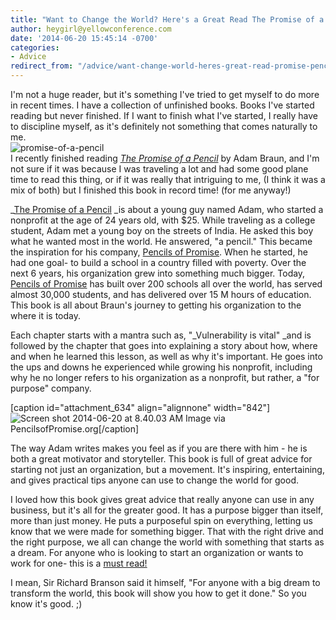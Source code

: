 ```yaml
---
title: "Want to Change the World? Here's a Great Read The Promise of a Pencil"
author: heygirl@yellowconference.com
date: '2014-06-20 15:45:14 -0700'
categories:
- Advice
redirect_from: "/advice/want-change-world-heres-great-read-promise-pencil/"
---
```


I'm not a huge reader, but it's something I've tried to get myself to do more in recent times. I have a collection of unfinished books. Books I've started reading but never finished. If I want to finish what I've started, I really have to discipline myself, as it's definitely not something that comes naturally to me.  
![promise-of-a-pencil](http://yellowconference.com/wp-content/uploads/2014/06/promise-of-a-pencil.jpg)  
I recently finished reading [_The Promise of a Pencil_](http://www.amazon.com/Promise-Pencil-Ordinary-Person-Extraordinary/dp/1476730628/ref=sr_1_1?s=books&ie=UTF8&qid=1403278338&sr=1-1&keywords=promise+of+a+pencil) by Adam Braun, and I'm not sure if it was because I was traveling a lot and had some good plane time to read this thing, or if it was really that intriguing to me, (I think it was a mix of both) but I finished this book in record time! (for me anyway!)

_[The Promise of a Pencil](http://www.amazon.com/Promise-Pencil-Ordinary-Person-Extraordinary/dp/1476730628/ref=sr_1_1?s=books&ie=UTF8&qid=1403278338&sr=1-1&keywords=promise+of+a+pencil) _is about a young guy named Adam, who started a nonprofit at the age of 24 years old, with $25\. While traveling as a college student, Adam met a young boy on the streets of India. He asked this boy what he wanted most in the world. He answered, "a pencil." This became the inspiration for his company, [Pencils of Promise](http://pencilsofpromise.org/). When he started, he had one goal- to build a school in a country filled with poverty. Over the next 6 years, his organization grew into something much bigger. Today, [Pencils of Promise](http://pencilsofpromise.org/) has built over 200 schools all over the world, has served almost 30,000 students, and has delivered over 15 M hours of education. This book is all about Braun's journey to getting his organization to the where it is today.

Each chapter starts with a mantra such as, "_Vulnerability is vital" _and is followed by the chapter that goes into explaining a story about how, where and when he learned this lesson, as well as why it's important. He goes into the ups and downs he experienced while growing his nonprofit, including why he no longer refers to his organization as a nonprofit, but rather, a "for purpose" company.

[caption id="attachment_634" align="alignnone" width="842"]![Screen shot 2014-06-20 at 8.40.03 AM](http://yellowconference.com/wp-content/uploads/2014/06/Screen-shot-2014-06-20-at-8.40.03-AM.png) Image via PencilsofPromise.org[/caption]

The way Adam writes makes you feel as if you are there with him - he is both a great motivator and storyteller. This book is full of great advice for starting not just an organization, but a movement. It's inspiring, entertaining, and gives practical tips anyone can use to change the world for good.

I loved how this book gives great advice that really anyone can use in any business, but it's all for the greater good. It has a purpose bigger than itself, more than just money. He puts a purposeful spin on everything, letting us know that we were made for something bigger. That with the right drive and the right purpose, we all can change the world with something that starts as a dream. For anyone who is looking to start an organization or wants to work for one- this is a [must read!](http://www.amazon.com/Promise-Pencil-Ordinary-Person-Extraordinary/dp/1476730628/ref=sr_1_1?s=books&ie=UTF8&qid=1403278338&sr=1-1&keywords=promise+of+a+pencil)

I mean, Sir Richard Branson said it himself, "For anyone with a big dream to transform the world, this book will show you how to get it done." So you know it's good. ;)
